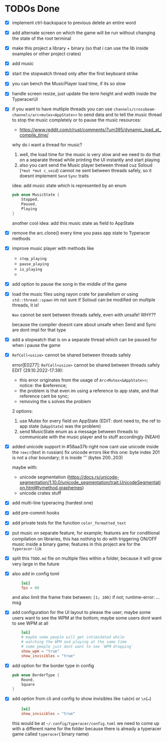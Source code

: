# TODOs Done

- [x] implement ctrl-backspace to previous delete an entire word

- [x] add alternate screen on which the game will be run without changing the state of the root terminal

- [x] make this project a library + binary (so that i can use the lib inside examples or other project crates)

- [x] add music

- [x] start the stopwatch thread only after the first keyboard strike

- [x] you can bench the MusicPlayer load time, if its so slow

- [x] handle screen resize, just update the term height and width inside the TyperacerUI

- [x] if you want to have mutliple threads you can use `channels/crossbeam-channels/arc<mutex<AppState>>` to send data
  and to tell the music thread to stop the music completely or to pause the music
  resources:
  - https://www.reddit.com/r/rust/comments/7um395/dynamic_load_at_compile_time/

  why do i want a thread for music?
  1. well, the load time for the music is very slow and we need to do that on a separate thread while printing the UI
     instantly and start playing
  2. also you cant send the Music player between thread cuz Soloud (`*mut *mut c_void`) cannot ne sent between threads
     safely, so it doesnt implement `Send` `Sync` traits

  idea: add music state which is represented by an enum
    ```rs
    pub enum MusicState {
        Stopped,
        Paused,
        Playing
    }
    ```
  another cool idea: add this music state as field to AppState

- [x] remove the arc.clone() every time you pass app state to Typeracer methods

- [x] improve music player with methods like
  - `stop_playing`
  - `pause_playing`
  - `is_playing`
  -
- [x] add option to pause the song in the middle of the game

- [x] load the music files using rayon crate for parallelism or using `std::thread::spawn`
  im not sure if Soloud can be modified on multiple threads, it is!

  `Wav` cannot be sent between threads safely, even with unsafe! WHY??

  because the compiler doesnt care about unsafe when Send and Sync are dont impl for that type


- [x] add a stopwatch that is on a separate thread which can be paused for when i pause the game

- [x] `RefCell<usize>` cannot be shared between threads safely

  error[E0277]: `RefCell<usize>` cannot be shared between threads safely
  EDIT (29.10.2022-17:39):
  - this error originates from the usage of `Arc<Mutex<&AppState>>`; notice: the &reference;
  - the problem is that even im using a reference to app state, and that reference cant be sync;
  - removing the `&` solves the problem

  2 options:
  1. use Mutex for every field on AppState (EDIT: dont need to, the ref to app state (`&AppState`) was the problem)
  2. send MusicState enum as a message between threads to communicate
     with the music player and to stuff accordingly (NEAH)

- [x] added unicode support in #58aa37b
  right now cant use unicode inside the `текст`(text in russian)
  fix unicode errors like this one: byte index 201 is not a char boundary; it is inside '’' (bytes 200..203)

  maybe with:
  - unicode
    segmentation (https://docs.rs/unicode-segmentation/1.10.0/unicode_segmentation/trait.UnicodeSegmentation.html#tymethod.graphemes)
  - unicode crates stuff

- [x] add multi-line typeracing (hardest one)

- [x] add pre-commit hooks

- [x] add private tests for the function `color_formatted_text`

- [x] put music on separate feature, for example; features are for conditional compilation on libraries, this has
  nothing to do with triggering ON/OFF music inside a binary game; features in this project are for the `typeracer-lib`

- [x] split this `TODO.md` file on multiple files within a folder, because it will grow very large in the future

- [x] also add in config toml
    ```toml
        [ui]
        fps = 60
    ```
  and also limit the frame frate between: `[1; 100]` if not; runtime-error: ... msg

- [x] add configuration for the UI layout to please the user; maybe some users want to see the WPM at the bottom; maybe
  some users dont want to see WPM at all
    ```toml
        [ui]    
        # maybe some people will get intimidated while
        # watching the WPM and playing at the same time
        # some people just dont want to see `WPM dropping`
        show_wpm = "true"
        show_invisibles = "true"
    ```


- [x] add option for the border type in config
    ```rust
    pub enum BorderType {
        Round,
        Square
    }
    ```


- [x] add option from cli and config to show invisibles like `tab`(`⭾`) or `\n`(`↵`)

    ```toml
        [ui]
        show_invisibles = "true"
    ```
  this would be at `~/.config/typeracer/config.toml`
  we need to come up with a different name for the folder because there is already a typeracer game called `typeracer`(
  binary name)
